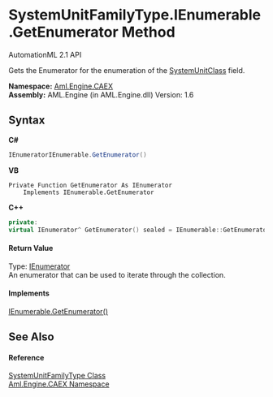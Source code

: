 # SystemUnitFamilyType.IEnumerable.GetEnumerator Method 
AutomationML 2.1 API 

Gets the Enumerator for the enumeration of the <a href="P_Aml_Engine_CAEX_SystemUnitFamilyType_SystemUnitClass">SystemUnitClass</a> field.

**Namespace:**&nbsp;<a href="N_Aml_Engine_CAEX">Aml.Engine.CAEX</a><br />**Assembly:**&nbsp;AML.Engine (in AML.Engine.dll) Version: 1.6

## Syntax

**C#**<br />
``` C#
IEnumeratorIEnumerable.GetEnumerator()
```

**VB**<br />
``` VB
Private Function GetEnumerator As IEnumerator
	Implements IEnumerable.GetEnumerator
```

**C++**<br />
``` C++
private:
virtual IEnumerator^ GetEnumerator() sealed = IEnumerable::GetEnumerator
```


#### Return Value
Type: <a href="https://docs.microsoft.com/dotnet/api/system.collections.ienumerator" target="_parent" rel="noopener noreferrer">IEnumerator</a><br />An enumerator that can be used to iterate through the collection.

#### Implements
<a href="https://docs.microsoft.com/dotnet/api/system.collections.ienumerable.getenumerator#System_Collections_IEnumerable_GetEnumerator" target="_parent" rel="noopener noreferrer">IEnumerable.GetEnumerator()</a><br />

## See Also


#### Reference
<a href="T_Aml_Engine_CAEX_SystemUnitFamilyType">SystemUnitFamilyType Class</a><br /><a href="N_Aml_Engine_CAEX">Aml.Engine.CAEX Namespace</a><br />